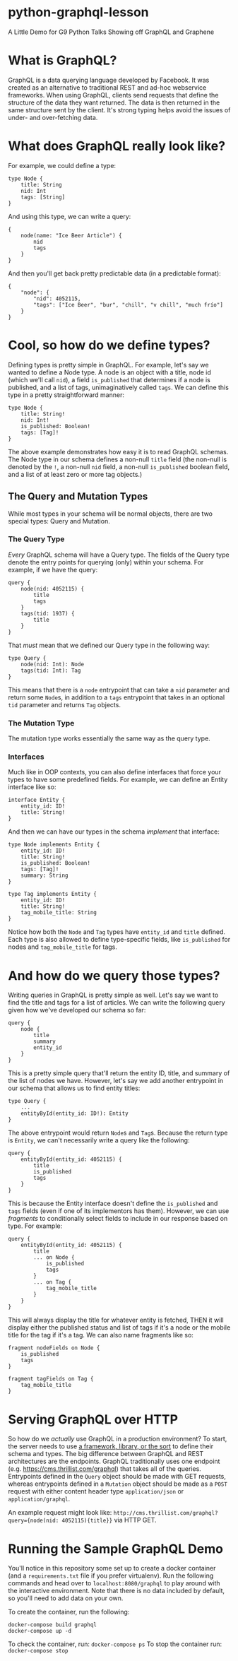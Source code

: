 # python-graphql-lesson
A Little Demo for G9 Python Talks Showing off GraphQL and Graphene

# What is GraphQL?
GraphQL is a data querying language developed by Facebook. It was created as an alternative to traditional REST and ad-hoc webservice frameworks. When using GraphQL, clients send requests that define the structure of the data they want returned. The data is then returned in the same structure sent by the client. It's strong typing helps avoid the issues of under- and over-fetching data. 

# What does GraphQL really look like?

For example, we could define a type:

```
type Node {
    title: String
    nid: Int
    tags: [String]
}
```

And using this type, we can write a query:

```
{
    node(name: "Ice Beer Article") {
        nid
        tags
    }
}
```

And then you'll get back pretty predictable data (in a predictable format):

```
{
    "node": {
        "nid": 4052115,
        "tags": ["Ice Beer", "bur", "chill", "v chill", "much frío"]
    }
}
```

# Cool, so how do we define types?
Defining types is pretty simple in GraphQL. For example, let's say we wanted to define a Node type. A node is an object with a title, node id (which we'll call `nid`), a field `is_published` that determines if a node is published, and a list of tags, unimaginatively called `tags`. We can define this type in a pretty straightforward manner:

```
type Node {
    title: String!
    nid: Int!
    is_published: Boolean!
    tags: [Tag]!
}
```

The above example demonstrates how easy it is to read GraphQL schemas. The Node type in our schema defines a non-null `title` field (the non-null is denoted by the `!`, a non-null `nid` field, a non-null `is_published` boolean field, and a list of at least zero or more tag objects.) 

## The Query and Mutation Types
While most types in your schema will be normal objects, there are two special types: Query and Mutation.

### The Query Type
_Every_ GraphQL schema will have a Query type. The fields of the Query type denote the entry points for querying (only) within your schema. For example, if we have the query:

```
query {
    node(nid: 4052115) {
        title
        tags
    }
    tags(tid: 1937) {
        title
    }
}
```

That _*must*_ mean that we defined our Query type in the following way:

```
type Query {
    node(nid: Int): Node
    tags(tid: Int): Tag
}
```

This means that there is a `node` entrypoint that can take a `nid` parameter and return some `Node`s, in addition to a `tags` entrypoint that takes in an optional `tid` parameter and returns `Tag` objects.

### The Mutation Type
The mutation type works essentially the same way as the query type.

### Interfaces
Much like in OOP contexts, you can also define interfaces that force your types to have some predefined fields. For example, we can define an Entity interface like so:

```
interface Entity {
    entity_id: ID!
    title: String!
}
```

And then we can have our types in the schema _implement_ that interface:

```
type Node implements Entity {
    entity_id: ID!
    title: String!
    is_published: Boolean!
    tags: [Tag]!
    summary: String
}

type Tag implements Entity {
    entity_id: ID!
    title: String!
    tag_mobile_title: String
}
```

Notice how both the `Node` and `Tag` types have `entity_id` and `title` defined. Each type is also allowed to define type-specific fields, like `is_published` for nodes and `tag_mobile_title` for tags. 

# And how do we query those types?
Writing queries in GraphQL is pretty simple as well. Let's say we want to find the title and tags for a list of articles. We can write the following query given how we've developed our schema so far:

```
query {
    node {
        title
        summary
        entity_id
    }
}
```

This is a pretty simple query that'll return the entity ID, title, and summary of the list of nodes we have. However, let's say we add another entrypoint in our schema that allows us to find entity titles:

```
type Query {
    ...
    entityById(entity_id: ID!): Entity
}
```

The above entrypoint would return `Node`s and `Tag`s. Because the return type is `Entity`, we can't necessarily write a query like the following:

```
query {
    entityById(entity_id: 4052115) {
        title
        is_published
        tags
    }
}
```

This is because the Entity interface doesn't define the `is_published` and `tags` fields (even if one of its implementors has them). However, we can use _fragments_ to conditionally select fields to include in our response based on type. For example:

```
query {
    entityById(entity_id: 4052115) {
        title
        ... on Node {
            is_published
            tags
        }
        ... on Tag {
            tag_mobile_title
        }
    }
}
```

This will always display the title for whatever entity is fetched, THEN it will display either the published status and list of tags if it's a node or the mobile title for the tag if it's a tag. We can also name fragments like so:

```
fragment nodeFields on Node {
    is_published
    tags
}

fragment tagFields on Tag {
    tag_mobile_title
}
```

# Serving GraphQL over HTTP

So how do we _actually_ use GraphQL in a production environment? To start, the server needs to use [a framework, library, or the sort](http://graphql.org/code/) to define their schema and types. The big difference between GraphQL and REST architectures are the endpoints. GraphQL traditionally uses one endpoint (e.g. https://cms.thrillist.com/graphql) that takes all of the queries. Entrypoints defined in the `Query` object should be made with GET requests, whereas entrypoints defined in a `Mutation` object should be made as a `POST` request with either content header type `application/json` or `application/graphql`. 

An example request might look like: 
`http://cms.thrillist.com/graphql?query={node(nid: 4052115){title}}` via HTTP GET. 

# Running the Sample GraphQL Demo
You'll notice in this repository some set up to create a docker container (and a `requirements.txt` file if you prefer virtualenv). Run the following commands and head over to `localhost:8080/graphql` to play around with the interactive environment. Note that there is no data included by default, so you'll need to add data on your own. 

To create the container, run the following:
```
docker-compose build graphql
docker-compose up -d
```
To check the container, run: `docker-compose ps`
To stop the container run: `docker-compose stop`